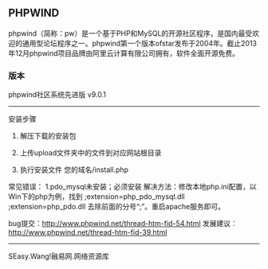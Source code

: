 PHPWIND
---
phpwind（简称：pw）是一个基于PHP和MySQL的开源社区程序，是国内最受欢迎的通用型论坛程序之一。phpwind第一个版本ofstar发布于2004年。截止2013年12月phpwind项目品牌由阿里云计算有限公司拥有，软件全面开源免费。

### 版本 ###

phpwind社区系统先进版 v9.0.1


----------

安装步骤

1. 解压下载的安装包

2. 上传upload文件夹中的文件到对应网站根目录

3. 执行安装文件   您的域名/install.php


常见错误：
1.pdo_mysql未安装；必须安装
解决方法：修改本地php.ini配置，以Win下的php为例，找到 ;extension=php_pdo_mysql.dll ;extension=php_pdo.dll
去除前面的分号“;”。重启apache服务即可。



bug提交：http://www.phpwind.net/thread-htm-fid-54.html
发展建议：http://www.phpwind.net/thread-htm-fid-39.html



----------

SEasy.Wang!融易网.网络资源库
